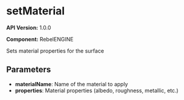 # setMaterial

**API Version:** 1.0.0

**Component:** RebelENGINE

Sets material properties for the surface

## Parameters

- **materialName**: Name of the material to apply
- **properties**: Material properties (albedo, roughness, metallic, etc.)

